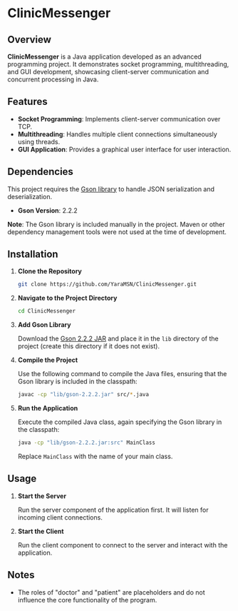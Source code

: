 # ClinicMessenger

## Overview

**ClinicMessenger** is a Java application developed as an advanced programming project. It demonstrates socket programming, multithreading, and GUI development, showcasing client-server communication and concurrent processing in Java.

## Features

- **Socket Programming**: Implements client-server communication over TCP.
- **Multithreading**: Handles multiple client connections simultaneously using threads.
- **GUI Application**: Provides a graphical user interface for user interaction.

## Dependencies

This project requires the [Gson library](https://github.com/google/gson) to handle JSON serialization and deserialization. 

- **Gson Version**: 2.2.2

**Note**: The Gson library is included manually in the project. Maven or other dependency management tools were not used at the time of development.

## Installation

1. **Clone the Repository**

   ```bash
   git clone https://github.com/YaraMSN/ClinicMessenger.git
   ```

2. **Navigate to the Project Directory**

   ```bash
   cd ClinicMessenger
   ```

3. **Add Gson Library**

   Download the [Gson 2.2.2 JAR](https://search.maven.org/artifact/com.google.code.gson/gson/2.2.2/jar) and place it in the `lib` directory of the project (create this directory if it does not exist).

4. **Compile the Project**

   Use the following command to compile the Java files, ensuring that the Gson library is included in the classpath:

   ```bash
   javac -cp "lib/gson-2.2.2.jar" src/*.java
   ```

5. **Run the Application**

   Execute the compiled Java class, again specifying the Gson library in the classpath:

   ```bash
   java -cp "lib/gson-2.2.2.jar:src" MainClass
   ```

   Replace `MainClass` with the name of your main class.

## Usage

1. **Start the Server**

   Run the server component of the application first. It will listen for incoming client connections.

2. **Start the Client**

   Run the client component to connect to the server and interact with the application.

## Notes

- The roles of "doctor" and "patient" are placeholders and do not influence the core functionality of the program.
